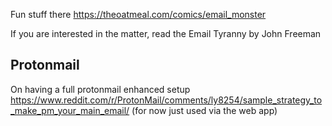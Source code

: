 
Fun stuff there https://theoatmeal.com/comics/email_monster

If you are interested in the matter, read the Email Tyranny by John Freeman


## Protonmail

On having a full protonmail enhanced setup https://www.reddit.com/r/ProtonMail/comments/ly8254/sample_strategy_to_make_pm_your_main_email/
(for now just used via the web app)
